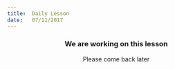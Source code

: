 ```yaml
---
title:  Daily Lesson
date:   07/11/2017
---
```


### <center>We are working on this lesson</center>
<center>Please come back later</center>